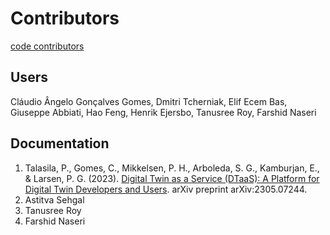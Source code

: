 # Contributors

[code contributors](https://github.com/INTO-CPS-Association/DTaaS/graphs/contributors)

## Users

Cláudio Ângelo Gonçalves Gomes, Dmitri Tcherniak,
Elif Ecem Bas, Giuseppe Abbiati, Hao Feng,
Henrik Ejersbo, Tanusree Roy, Farshid Naseri

## Documentation

1. Talasila, P., Gomes, C., Mikkelsen, P. H., Arboleda, S. G., Kamburjan,
   E., & Larsen, P. G. (2023).
   [Digital Twin as a Service (DTaaS): A Platform for Digital Twin Developers and Users](https://arxiv.org/abs/2305.07244).
   arXiv preprint arXiv:2305.07244.
1. Astitva Sehgal
1. Tanusree Roy
1. Farshid Naseri